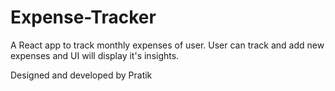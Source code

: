 # Expense-Tracker
A React app to track monthly expenses of user. 
User can track and add new expenses and UI will display it's insights.

Designed and developed by Pratik
